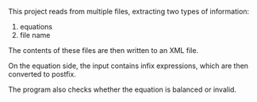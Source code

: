 This project reads from multiple files, extracting two types of information:
1) equations
2) file name

The contents of these files are then written to an XML file.

On the equation side, the input contains infix expressions,
which are then converted to postfix.

The program also checks whether the equation is balanced or invalid.
